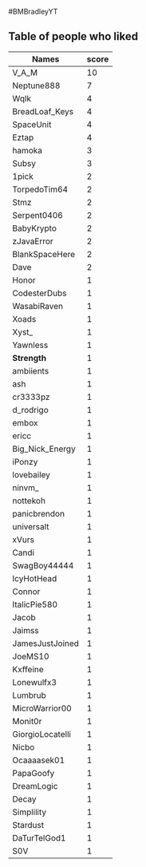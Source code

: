 #BMBradleyYT
## Table of people who liked
Names | score
--- | ---
V_A_M | 10
Neptune888 | 7
Wqlk | 4
BreadLoaf_Keys | 4
SpaceUnit | 4
Eztap | 4
hamoka | 3
Subsy | 3
1pick | 2
TorpedoTim64 | 2
Stmz | 2
Serpent0406 | 2
BabyKrypto | 2
zJavaError | 2
BlankSpaceHere | 2
Dave | 2
Honor | 1
CodesterDubs | 1
WasabiRaven | 1
Xoads | 1
Xyst_ | 1
Yawnless | 1
__Strength__ | 1
ambiients | 1
ash | 1
cr3333pz | 1
d_rodrigo | 1
embox | 1
ericc | 1
Big_Nick_Energy | 1
iPonzy | 1
lovebailey | 1
ninvm_ | 1
nottekoh | 1
panicbrendon | 1
universalt | 1
xVurs | 1
Candi | 1
SwagBoy44444 | 1
IcyHotHead | 1
Connor | 1
ItalicPie580 | 1
Jacob | 1
Jaimss | 1
JamesJustJoined | 1
JoeMS10 | 1
Kxffeine | 1
Lonewulfx3 | 1
Lumbrub | 1
MicroWarrior00 | 1
Monit0r | 1
GiorgioLocatelli | 1
Nicbo | 1
Ocaaaasek01 | 1
PapaGoofy | 1
DreamLogic | 1
Decay | 1
Simplility | 1
Stardust | 1
DaTurTelGod1 | 1
S0V | 1
